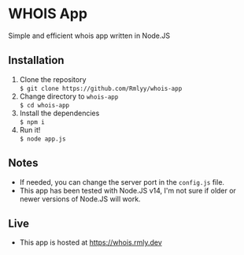 # WHOIS App
Simple and efficient whois app written in Node.JS

## Installation
1. Clone the repository  
    `$ git clone https://github.com/Rmlyy/whois-app`
2. Change directory to `whois-app`  
    `$ cd whois-app`
3. Install the dependencies  
    `$ npm i`
4. Run it!  
    `$ node app.js`

## Notes
* If needed, you can change the server port in the `config.js` file.
* This app has been tested with Node.JS v14, I'm not sure if older or newer versions of Node.JS will work.

## Live
* This app is hosted at https://whois.rmly.dev